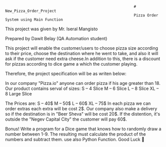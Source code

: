                                                               # New_Pizza_Order_Project
                                                              Pizza Order System using Main Function

This project was given by Mr. Iseral Mangisto

Prepared by Dawit Belay (QA Automation student)


This project will enable the customer/users to choose pizza size according to their price, 
choose the destination where he went to take, and also it will ask if the customer need extra cheese.In addition to this, 
there is a discount for pizzas according to dice game a which the customer playing.

Therefore, the project specification will be as writen below:

In our company "Pizza.io" anyone can order pizza if his age greater than 18.
Our product contains serval of sizes:
	S – 4 Slice
	M – 6 Slice
	L – 8 Slice
	XL – 8 Large Slice

The Prices are:
	S – 40$
	M – 50$
	L – 60$
	XL – 75$
In each pizza we can order extras each extra will be cost 2$.
Our company also make a delivery so if the destination is in "Beer Sheva" will be cost 20$. 
If the distention, it's outside the "Negev Capital City" the customer will pay 60$.

 
Bonus!
Write a program for a Dice game that knows how to randomly draw a number between 1-9. The resulting must calculate the product of the numbers and subtract them.
use also Python Function.
				            Good Luck  
        
      

